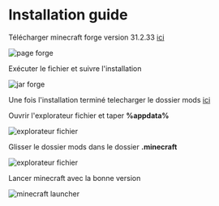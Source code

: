 # Installation guide

Télécharger minecraft forge version 31.2.33 [ici](http://files.minecraftforge.net)

![page forge](https://image.noelshack.com/fichiers/2020/32/4/1596720195-1.png)

Exécuter le fichier et suivre l'installation

![jar forge](https://image.noelshack.com/fichiers/2020/32/4/1596720433-2.png)

Une fois l'installation terminé telecharger le dossier mods [ici]()

Ouvrir l'explorateur fichier et taper **%appdata%**

![explorateur fichier](https://image.noelshack.com/fichiers/2020/32/4/1596721361-3.png)

Glisser le dossier mods dans le dossier **.minecraft**

![explorateur fichier](https://image.noelshack.com/fichiers/2020/32/4/1596721558-4.png)

Lancer minecraft avec la bonne version

![minecraft launcher](https://image.noelshack.com/fichiers/2020/32/4/1596721659-5.png)
